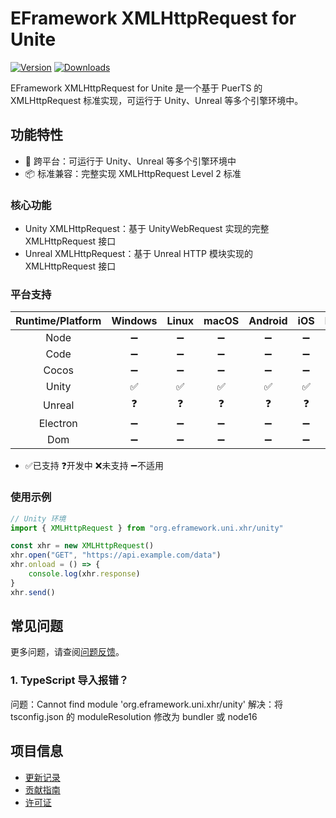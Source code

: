 # EFramework XMLHttpRequest for Unite

[![Version](https://img.shields.io/npm/v/org.eframework.uni.xhr)](https://www.npmjs.com/package/org.eframework.uni.xhr)
[![Downloads](https://img.shields.io/npm/dm/org.eframework.uni.xhr)](https://www.npmjs.com/package/org.eframework.uni.xhr)  

EFramework XMLHttpRequest for Unite 是一个基于 PuerTS 的 XMLHttpRequest 标准实现，可运行于 Unity、Unreal 等多个引擎环境中。

## 功能特性

- 🚀 跨平台：可运行于 Unity、Unreal 等多个引擎环境中
- 📦 标准兼容：完整实现 XMLHttpRequest Level 2 标准

### 核心功能

- Unity XMLHttpRequest：基于 UnityWebRequest 实现的完整 XMLHttpRequest 接口
- Unreal XMLHttpRequest：基于 Unreal HTTP 模块实现的 XMLHttpRequest 接口 

### 平台支持

| Runtime/Platform | Windows | Linux | macOS | Android | iOS | Browser |
| :-: | :-: | :-: | :-: | :-: | :-: | :-: |
| Node | ➖ | ➖ | ➖ | ➖ | ➖ | ➖ |
| Code | ➖ | ➖ | ➖ | ➖ | ➖ | ➖ |
| Cocos | ➖ | ➖ | ➖ | ➖ | ➖ | ➖ |
| Unity | ✅ | ✅ | ✅ | ✅ | ✅ | ➖ |
| Unreal | ❓ | ❓ | ❓ | ❓ | ❓ | ➖ |
| Electron | ➖ | ➖ | ➖ | ➖ | ➖ | ➖ |
| Dom | ➖ | ➖ | ➖ | ➖ | ➖ | ➖ |
- ✅已支持  ❓开发中  ❌未支持  ➖不适用

### 使用示例

```typescript
// Unity 环境
import { XMLHttpRequest } from "org.eframework.uni.xhr/unity"

const xhr = new XMLHttpRequest()
xhr.open("GET", "https://api.example.com/data")
xhr.onload = () => {
    console.log(xhr.response)
}
xhr.send()
```

## 常见问题

更多问题，请查阅[问题反馈](CONTRIBUTING.md#问题反馈)。

### 1. TypeScript 导入报错？
问题：Cannot find module 'org.eframework.uni.xhr/unity'
解决：将 tsconfig.json 的 moduleResolution 修改为 bundler 或 node16

## 项目信息

- [更新记录](CHANGELOG.md)
- [贡献指南](CONTRIBUTING.md)
- [许可证](LICENSE)
